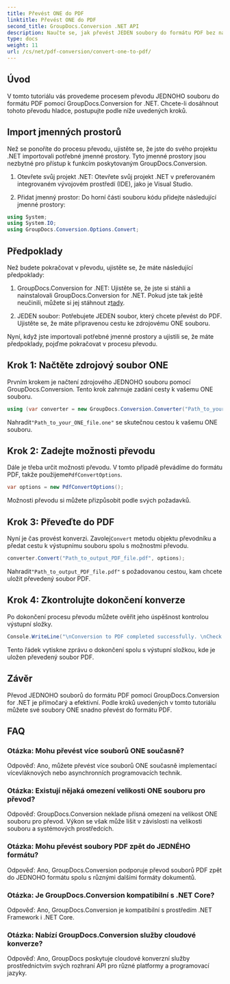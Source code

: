 ```yaml
---
title: Převést ONE do PDF
linktitle: Převést ONE do PDF
second_title: GroupDocs.Conversion .NET API
description: Naučte se, jak převést JEDEN soubory do formátu PDF bez námahy pomocí GroupDocs.Conversion for .NET. Postupujte podle našeho podrobného průvodce.
type: docs
weight: 11
url: /cs/net/pdf-conversion/convert-one-to-pdf/
---
```

## Úvod

V tomto tutoriálu vás provedeme procesem převodu JEDNOHO souboru do formátu PDF pomocí GroupDocs.Conversion for .NET. Chcete-li dosáhnout tohoto převodu hladce, postupujte podle níže uvedených kroků.

## Import jmenných prostorů

Než se ponoříte do procesu převodu, ujistěte se, že jste do svého projektu .NET importovali potřebné jmenné prostory. Tyto jmenné prostory jsou nezbytné pro přístup k funkcím poskytovaným GroupDocs.Conversion.

1. Otevřete svůj projekt .NET: Otevřete svůj projekt .NET v preferovaném integrovaném vývojovém prostředí (IDE), jako je Visual Studio.

2. Přidat jmenný prostor: Do horní části souboru kódu přidejte následující jmenné prostory:

```csharp
using System;
using System.IO;
using GroupDocs.Conversion.Options.Convert;
```

## Předpoklady

Než budete pokračovat v převodu, ujistěte se, že máte následující předpoklady:

1.  GroupDocs.Conversion for .NET: Ujistěte se, že jste si stáhli a nainstalovali GroupDocs.Conversion for .NET. Pokud jste tak ještě neučinili, můžete si jej stáhnout z[tady](https://releases.groupdocs.com/conversion/net/).

2. JEDEN soubor: Potřebujete JEDEN soubor, který chcete převést do PDF. Ujistěte se, že máte připravenou cestu ke zdrojovému ONE souboru.

Nyní, když jste importovali potřebné jmenné prostory a ujistili se, že máte předpoklady, pojďme pokračovat v procesu převodu.

## Krok 1: Načtěte zdrojový soubor ONE

Prvním krokem je načtení zdrojového JEDNOHO souboru pomocí GroupDocs.Conversion. Tento krok zahrnuje zadání cesty k vašemu ONE souboru.

```csharp
using (var converter = new GroupDocs.Conversion.Converter("Path_to_your_ONE_file.one"))
```

 Nahradit`"Path_to_your_ONE_file.one"` se skutečnou cestou k vašemu ONE souboru.

## Krok 2: Zadejte možnosti převodu

 Dále je třeba určit možnosti převodu. V tomto případě převádíme do formátu PDF, takže použijeme`PdfConvertOptions`.

```csharp
var options = new PdfConvertOptions();
```

Možnosti převodu si můžete přizpůsobit podle svých požadavků.

## Krok 3: Převeďte do PDF

 Nyní je čas provést konverzi. Zavolej`Convert` metodu objektu převodníku a předat cestu k výstupnímu souboru spolu s možnostmi převodu.

```csharp
converter.Convert("Path_to_output_PDF_file.pdf", options);
```

 Nahradit`"Path_to_output_PDF_file.pdf"` s požadovanou cestou, kam chcete uložit převedený soubor PDF.

## Krok 4: Zkontrolujte dokončení konverze

Po dokončení procesu převodu můžete ověřit jeho úspěšnost kontrolou výstupní složky.

```csharp
Console.WriteLine("\nConversion to PDF completed successfully. \nCheck output in {0}", outputFolder);
```

Tento řádek vytiskne zprávu o dokončení spolu s výstupní složkou, kde je uložen převedený soubor PDF.

## Závěr

Převod JEDNOHO souborů do formátu PDF pomocí GroupDocs.Conversion for .NET je přímočarý a efektivní. Podle kroků uvedených v tomto tutoriálu můžete své soubory ONE snadno převést do formátu PDF.

## FAQ

### Otázka: Mohu převést více souborů ONE současně?

Odpověď: Ano, můžete převést více souborů ONE současně implementací vícevláknových nebo asynchronních programovacích technik.

### Otázka: Existují nějaká omezení velikosti ONE souboru pro převod?

Odpověď: GroupDocs.Conversion neklade přísná omezení na velikost ONE souboru pro převod. Výkon se však může lišit v závislosti na velikosti souboru a systémových prostředcích.

### Otázka: Mohu převést soubory PDF zpět do JEDNÉHO formátu?

Odpověď: Ano, GroupDocs.Conversion podporuje převod souborů PDF zpět do JEDNOHO formátu spolu s různými dalšími formáty dokumentů.

### Otázka: Je GroupDocs.Conversion kompatibilní s .NET Core?

Odpověď: Ano, GroupDocs.Conversion je kompatibilní s prostředím .NET Framework i .NET Core.

### Otázka: Nabízí GroupDocs.Conversion služby cloudové konverze?

Odpověď: Ano, GroupDocs poskytuje cloudové konverzní služby prostřednictvím svých rozhraní API pro různé platformy a programovací jazyky.